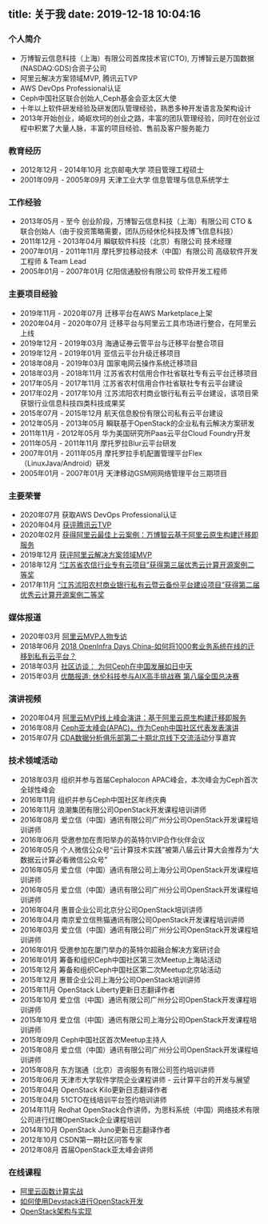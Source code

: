 title: 关于我
date: 2019-12-18 10:04:16
---
### 个人简介

* 万博智云信息科技（上海）有限公司首席技术官(CTO), 万博智云是万国数据(NASDAQ:GDS)合资子公司
* 阿里云解决方案领域MVP, 腾讯云TVP
* AWS DevOps Professional认证
* Ceph中国社区联合创始人,Ceph基金会亚太区大使
* 十年以上软件研发经验及研发团队管理经验，熟悉多种开发语言及架构设计
* 2013年开始创业，崎岖坎坷的创业之路，丰富的团队管理经验，同时在创业过程中积累了大量人脉，丰富的项目经验、售前及客户服务能力

### 教育经历
* 2012年12月 - 2014年10月 北京邮电大学 项目管理工程硕士
* 2001年09月 - 2005年09月 天津工业大学 信息管理与信息系统学士

### 工作经验

* 2013年05月 - 至今 创业阶段，万博智云信息科技（上海）有限公司 CTO & 联合创始人（由于投资策略需要，团队历经休伦科技及博飞信息科技）
* 2011年12月 - 2013年04月 瞬联软件科技（北京）有限公司 技术经理
* 2007年01月 - 2011年11月 摩托罗拉移动技术（中国）有限公司 高级软件开发工程师 & Team Lead
* 2005年01月 - 2007年01月 亿阳信通股份有限公司 软件开发工程师

### 主要项目经验

* 2019年11月 - 2020年07月 迁移平台在AWS Marketplace上架
* 2020年04月 - 2020年07月 迁移平台与阿里云工具市场进行整合，在阿里云上线
* 2019年12月 - 2019年03月 海通证券云管平台与迁移平台整合项目
* 2019年12月 - 2019年01月 亚信云平台升级迁移项目
* 2018年08月 - 2019年03月 国家电网云操作系统迁移项目
* 2018年03月 - 2018年11月 江苏省农村信用合作社省联社专有云平台迁移项目
* 2017年05月 - 2017年11月 江苏省农村信用合作社省联社专有云平台建设
* 2017年02月 - 2017年10月 江苏沭阳农村商业银行私有云平台建设，该项目荣获银行业信息科技四类科技成果奖
* 2015年07月 - 2015年12月 航天信息股份有限公司私有云平台建设
* 2012年05月 - 2013年05月 瞬联基于OpenStack的企业私有云解决方案研发
* 2011年11月 - 2012年05月 华为美国研究所Paas云平台Cloud Foundry开发
* 2011年05月 - 2011年11月 摩托罗拉Blur云平台研发
* 2007年01月 - 2011年05月 摩托罗拉手机配置管理平台Flex（LinuxJava/Android）研发
* 2005年01月 - 2007年01月 天津移动GSM网网络管理平台三期项目

### 主要荣誉

* 2020年07月 获取AWS DevOps Professional认证
* 2020年04月 [获评腾讯云TVP](https://cloud.tencent.com/tvp/219)
* 2020年02月 [获得阿里云最佳上云案例：万博智云基于阿里云原生构建迁移即服务](https://yq.aliyun.com/articles/746413?spm=5176.8961170.detail.10.1b00Fwm0Fwm0Hq)
* 2019年12月 [获评阿里云解决方案领域MVP](https://mvp.aliyun.com/mvp/detail/460)
* 2018年12月 [“江苏省农信行业专有云项目”获得第三届优秀云计算开源案例二等奖](http://www.zhiding.cn/special/8TH_CloudComputing_Standards_CONF)
* 2017年11月 [“江苏沭阳农村商业银行私有云暨云备份平台建设项目”获得第二届优秀云计算开源案例二等奖](https://cloud.tencent.com/developer/news/85145)

### 媒体报道

* 2020年03月 [阿里云MVP人物专访](https://developer.aliyun.com/article/747902)
* 2018年06月 [2018 OpenInfra Days China-如何将1000套业务系统在线的迁移到私有云平台？](http://www.itdks.com/Course/detail?id=13679)
* 2018年03月 [社区访谈： 为何Ceph在中国发展如日中天](http://www.dostor.com/p/48798.html)
* 2015年03月 [优酷报道: 休伦科技参与AIX高手挑战赛 第八届全国总决赛](http://v.youku.com/v_show/id_XOTE0ODY0MzYw.html)

### 演讲视频

* 2020年04月 [阿里云MVP线上峰会演讲：基于阿里云原生构建迁移即服务](https://developer.aliyun.com/live/2483)
* 2016年08月 [Ceph亚太峰会(APAC)，作为Ceph中国社区代表发表演讲](http://v.youku.com/v_show/id_XMTc2Mzg5OTAzMg==.html?spm=a2h1n.8251843.playList.5!3~1!2~3~A.Nn4DGY&f=28412957&o=0#paction)
* 2015年07月 [CDA数据分析俱乐部第二十期北京线下交流活动](http://bbs.pinggu.org/thread-3810898-1-1.html)分享嘉宾

### 技术领域活动

* 2018年03月 组织并参与首届Cephalocon APAC峰会，本次峰会为Ceph首次全球性峰会
* 2016年11月 组织并参与Ceph中国社区年终庆典
* 2016年11月 浪潮集团有限公司OpenStack开发课程培训讲师
* 2016年08月 爱立信（中国）通讯有限公司广州分公司OpenStack开发课程培训讲师
* 2016年06月 受邀参加在贵阳举办的英特尔VIP合作伙伴会议
* 2016年05月 个人微信公众号“云计算技术实践”被第八届云计算大会推荐为“大数据云计算必看微信公众号”
* 2016年05月 爱立信（中国）通讯有限公司上海分公司OpenStack开发课程培训讲师
* 2016年05月 爱立信（中国）通讯有限公司广州分公司OpenStack开发课程培训讲师
* 2016年04月 惠普企业公司北京分公司OpenStack培训讲师
* 2016年04月 南京爱立信熊猫通讯有限公司OpenStack开发课程培训讲师
* 2016年03月 爱立信（中国）通讯有限公司广州分公司OpenStack开发课程培训讲师
* 2016年01月 受邀参加在厦门举办的英特尔超融合解决方案研讨会
* 2016年01月 筹备和组织Ceph中国社区第三次Meetup上海站活动
* 2015年12月 筹备和组织Ceph中国社区第二次Meetup北京站活动
* 2015年12月 惠普企业公司上海分公司OpenStack培训讲师
* 2015年11月 OpenStack Liberty更新日志翻译作者
* 2015年10月 爱立信（中国）通讯有限公司广州分公司OpenStack开发课程培训讲师
* 2015年10月 爱立信（中国）通讯有限公司上海分公司OpenStack开发课程培训讲师
* 2015年09月 Ceph中国社区首次Meetup主持人
* 2015年08月 爱立信（中国）通讯有限公司广州分公司OpenStack开发课程培训讲师
* 2015年08月 东方瑞通（北京）咨询服务有限公司签约培训讲师
* 2015年06月 天津市大学软件学院企业课程讲师 - 云计算平台的开发与展望
* 2015年04月 OpenStack Kilo更新日志翻译作者
* 2015年04月 51CTO在线培训平台签约培训讲师
* 2014年11月 Redhat OpenStack合作讲师，为思科系统（中国）网络技术有限公司进行红帽OpenStack企业课程培训
* 2014年10月 OpenStack Juno更新日志翻译作者
* 2012年10月 CSDN第一期社区问答专家
* 2012年08月 首届OpenStack亚太峰会讲师

### 在线课程
* [阿里云函数计算实战](https://edu.51cto.com/course/22144.html)
* [如何使用Devstack进行OpenStack开发](http://edu.csdn.net/course/detail/612)
* [OpenStack架构与实现](http://pan.baidu.com/s/1mgzSQxy)
